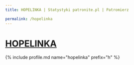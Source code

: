 ```yaml
---
title: HOPELINKA | Statystyki patronite.pl | Patromierz

permalink: /hopelinka
---
```


# [HOPELINKA](https://patronite.pl/hopelinka)

{% include profile.md name="hopelinka" prefix="h" %}
